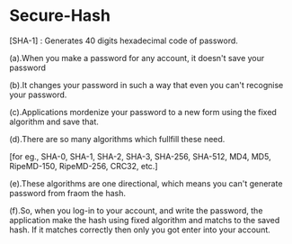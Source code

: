 # Secure-Hash
[SHA-1] : Generates 40 digits hexadecimal code of password.

  (a).When you make a password for any account, it doesn't save your password
  
  (b).It changes your password in such a way that even you can't recognise your password.
  
  (c).Applications mordenize your password to a new form using the fixed algorithm and save that.
  
  (d).There are so many algorithms which fullfill these need.
  
  [for eg., SHA-0, SHA-1, SHA-2, SHA-3, SHA-256, SHA-512, MD4, MD5, RipeMD-150, RipeMD-256, CRC32, etc.]
  
  (e).These algorithms are one directional, which means you can't generate password from fraom the hash.
  
  (f).So, when you log-in to your account, and write the password, the application make the hash using fixed algorithm and matchs to 
      the saved hash. If it matches correctly then only you got enter into your account.
